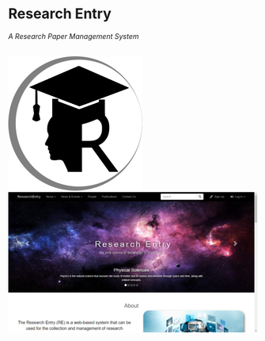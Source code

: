 # Research Entry
###### A Research Paper Management System
![alt tag](https://github.com/thusharabandara/research-entry/blob/master/public/image/logo/logo.png "Logo of Research Entry")
![alt tag](https://github.com/thusharabandara/research-entry/blob/master/public/image/screenshots/Capture2.PNG "Screenshot 01")
